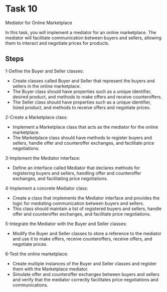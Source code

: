 # Task 10

Mediator for Online Marketplace

In this task, you will implement a mediator for an online marketplace. The mediator will facilitate communication between buyers and sellers, allowing them to interact and negotiate prices for products.

## Steps

1-Define the Buyer and Seller classes: 

* Create classes called Buyer and Seller that represent the buyers and sellers in the online marketplace. 
* The Buyer class should have properties such as a unique identifier, desired product, and methods to make offers and receive counteroffers. 
* The Seller class should have properties such as a unique identifier, listed product, and methods to receive offers and negotiate prices.

2-Create a Marketplace class: 

* Implement a Marketplace class that acts as the mediator for the online marketplace. 
* The Marketplace class should have methods to register buyers and sellers, handle offer and counteroffer exchanges, and facilitate price negotiations.

3-Implement the Mediator interface: 

* Define an interface called Mediator that declares methods for registering buyers and sellers, handling offer and counteroffer exchanges, and facilitating price negotiations.

4-Implement a concrete Mediator class: 

* Create a class that implements the Mediator interface and provides the logic for mediating communication between buyers and sellers. 
* This class should maintain a list of registered buyers and sellers, handle offer and counteroffer exchanges, and facilitate price negotiations.

5-Integrate the Mediator with the Buyer and Seller classes: 

* Modify the Buyer and Seller classes to store a reference to the mediator and use it to make offers, receive counteroffers, receive offers, and negotiate prices.

6-Test the online marketplace: 

* Create multiple instances of the Buyer and Seller classes and register them with the Marketplace mediator. 
* Simulate offer and counteroffer exchanges between buyers and sellers and verify that the mediator correctly facilitates price negotiations and communications.
